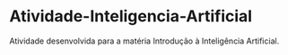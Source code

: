 # Atividade-Inteligencia-Artificial
Atividade desenvolvida para a matéria Introdução à Inteligência Artificial.
